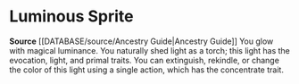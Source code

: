 ﻿---
id: '142'
name: Luminous Sprite
rarity: Common
rus_type_level: null
source: '[[DATABASE/source/Ancestry Guide|Ancestry Guide]]'
trait: null
type: Heritage

---
# Luminous Sprite

**Source** [[DATABASE/source/Ancestry Guide|Ancestry Guide]] 
You glow with magical luminance. You naturally shed light as a torch; this light has the evocation, light, and primal traits. You can extinguish, rekindle, or change the color of this light using a single action, which has the concentrate trait.